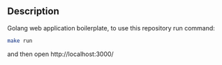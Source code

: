 ## Description


Golang web application boilerplate, to use this repository run command:

```sh
make run
```

and then open http://localhost:3000/